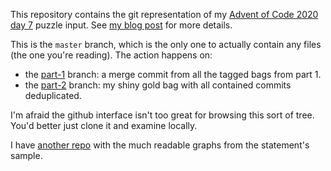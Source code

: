 This repository contains the git representation of my [Advent of Code 2020 day 7][aoc] puzzle input.  See [my blog post][blog] for more details.

This is the `master` branch, which is the only one to actually contain any files (the one you're reading).  The action happens on:
* the [part-1][p1] branch: a merge commit from all the tagged bags from part 1.
* the [part-2][p2] branch: my shiny gold bag with all contained commits deduplicated.

I'm afraid the github interface isn't too great for browsing this sort of tree.  You'd better just clone it and examine locally.

I have [another repo][sample] with the much readable graphs from the statement's sample.

[aoc]: https://adventofcode.com/2020/day/7
[blog]: https://santé.ti-pun.ch/posts/day07-git.html
[p1]: https://github.com/jmazon/aoc-2020-07-my-input/tree/part-1
[p2]: https://github.com/jmazon/aoc-2020-07-my-input/tree/part-2
[sample]: https://github.com/jmazon/aoc-2020-07-sample
